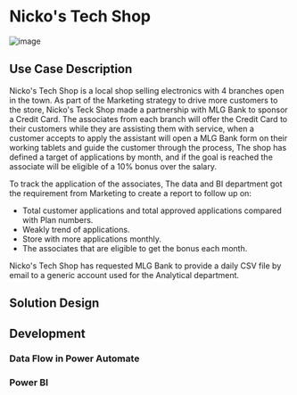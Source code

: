 # Nicko's Tech Shop
![image](https://github.com/NicolasLopera/Media/blob/2d4664c4e034757f50c0d6a2bec9678e23d44a5d/Use_Case/Credit_Card_banner.jpg)

## Use Case Description
Nicko's Tech Shop is a local shop selling electronics with 4 branches open in the town. As part of the Marketing strategy to drive more customers to the store, Nicko's Teck Shop made a partnership with MLG Bank to sponsor a Credit Card.
The associates from each branch will offer the Credit Card to their customers while they are assisting them with service, when a customer accepts to apply the assistant will open a MLG Bank form on their working tablets and guide the customer through the process, The shop has defined a target of applications by month, and if the goal is reached the associate will be eligible of a 10% bonus over the salary. 

To track the application of the associates, The data and BI department got the requirement from Marketing to create a report to follow up on: 
  * Total customer applications and total approved applications compared with Plan numbers.
  * Weakly trend of applications. 
  * Store with more applications monthly.
  * The associates that are eligible to get the bonus each month. 

Nicko's Tech Shop has requested MLG Bank to provide a daily CSV file by email to a generic account used for the Analytical department. 

## Solution Design

## Development

### Data Flow in Power Automate

### Power BI
